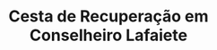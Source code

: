---
title: "Cesta de Recuperação em Conselheiro Lafaiete"
description: "Apoie quem está em recuperação com uma cesta de produtos saudáveis e reconfortantes em Conselheiro Lafaiete. Itens que ajudam na recuperação e trazem conforto durante o processo."
layout: "home.html"
permalink: "/cesta-de-recuperacao-em-conselheiro-lafaiete/"
---